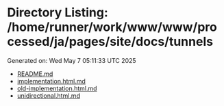 # Directory Listing: /home/runner/work/www/www/processed/ja/pages/site/docs/tunnels
Generated on: Wed May  7 05:11:33 UTC 2025

- [README.md](README.md)
- [implementation.html.md](implementation.html.md)
- [old-implementation.html.md](old-implementation.html.md)
- [unidirectional.html.md](unidirectional.html.md)
